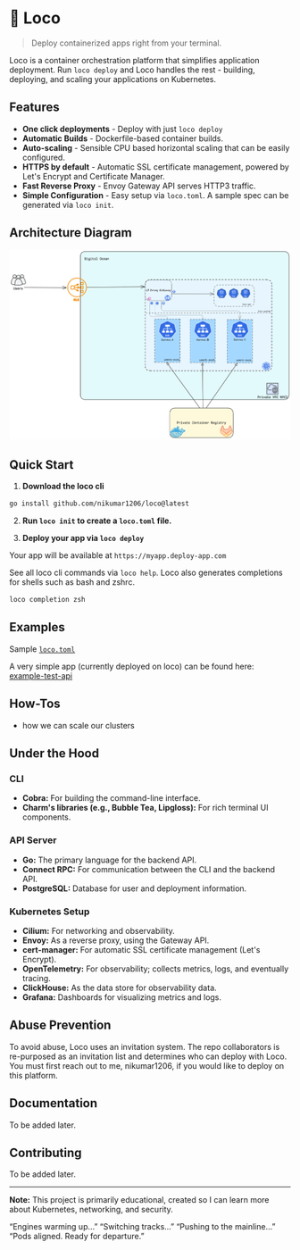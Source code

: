 # 🚂 Loco

> Deploy containerized apps right from your terminal.

Loco is a container orchestration platform that simplifies application deployment. Run `loco deploy` and Loco handles the rest - building, deploying, and scaling your applications on Kubernetes.

## Features

- **One click deployments** - Deploy with just `loco deploy`
- **Automatic Builds** - Dockerfile-based container builds.
- **Auto-scaling** - Sensible CPU based horizontal scaling that can be easily configured.
- **HTTPS by default** - Automatic SSL certificate management, powered by Let's Encrypt and Certificate Manager.
- **Fast Reverse Proxy** - Envoy Gateway API serves HTTP3 traffic.
- **Simple Configuration** - Easy setup via `loco.toml`. A sample spec can be generated via `loco init`.

## Architecture Diagram

![Architecture Diagram](./assets/arch-light.png)

## Quick Start

1.  **Download the loco cli**

```bash
go install github.com/nikumar1206/loco@latest
```

2. **Run `loco init` to create a `loco.toml` file.**

3. **Deploy your app via `loco deploy`**

Your app will be available at `https://myapp.deploy-app.com`

See all loco cli commands via `loco help`.
Loco also generates completions for shells such as bash and zshrc.

```bash
loco completion zsh
```

## Examples

Sample [`loco.toml`](./loco.toml)

A very simple app (currently deployed on loco) can be found here: [example-test-api](./examples/test-api/)

## How-Tos

- how we can scale our clusters

## Under the Hood

### CLI

- **Cobra:** For building the command-line interface.
- **Charm's libraries (e.g., Bubble Tea, Lipgloss):** For rich terminal UI components.

### API Server

- **Go:** The primary language for the backend API.
- **Connect RPC:** For communication between the CLI and the backend API.
- **PostgreSQL:** Database for user and deployment information.

### Kubernetes Setup

- **Cilium:** For networking and observability.
- **Envoy:** As a reverse proxy, using the Gateway API.
- **cert-manager:** For automatic SSL certificate management (Let's Encrypt).
- **OpenTelemetry:** For observability; collects metrics, logs, and eventually tracing.
- **ClickHouse:** As the data store for observability data.
- **Grafana:** Dashboards for visualizing metrics and logs.

## Abuse Prevention

To avoid abuse, Loco uses an invitation system. The repo collaborators is re-purposed as an invitation list and determines who can deploy with Loco.
You must first reach out to me, nikumar1206, if you would like to deploy on this platform.

## Documentation

To be added later.

## Contributing

To be added later.

---

**Note:** This project is primarily educational, created so I can learn more about Kubernetes, networking, and security.

“Engines warming up…”
“Switching tracks…”
“Pushing to the mainline…”
“Pods aligned. Ready for departure.”
